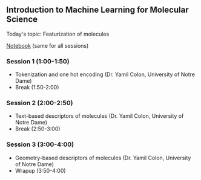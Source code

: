 ## Introduction to Machine Learning for Molecular Science

Today's topic: Featurization of molecules

[Notebook](https://github.com/icomse/9th_workshop_ml_for_molecules/blob/main/Tuesday/Featurization.ipynb) (same for all sessions)

### Session 1 (1:00-1:50)
* Tokenization and one hot encoding (Dr. Yamil Colon, University of Notre Dame) 
* Break (1:50-2:00)

### Session 2 (2:00-2:50)
* Text-based descriptors of molecules (Dr. Yamil Colon, University of Notre Dame)
* Break (2:50-3:00)

### Session 3 (3:00-4:00)
* Geometry-based descriptors of molecules (Dr. Yamil Colon, University of Notre Dame)
* Wrapup (3:50-4:00)
